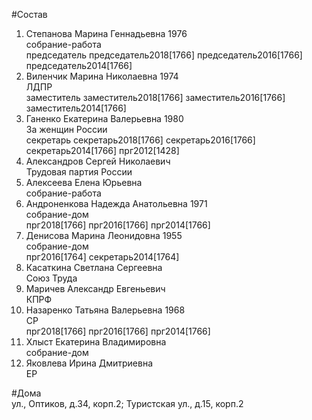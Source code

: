 #Состав  
1. Степанова Марина Геннадьевна 1976  
    собрание-работа  
    председатель председатель2018[1766] председатель2016[1766] председатель2014[1766]  
2. Виленчик Марина Николаевна 1974  
    ЛДПР  
    заместитель заместитель2018[1766] заместитель2016[1766] заместитель2014[1766]  
3. Ганенко Екатерина Валерьевна 1980  
    За женщин России  
    секретарь секретарь2018[1766] секретарь2016[1766] секретарь2014[1766] прг2012[1428]  
4. Александров Сергей Николаевич  
    Трудовая партия России  
5. Алексеева Елена Юрьевна  
    собрание-работа  
6. Андроненкова Надежда Анатольевна 1971  
    собрание-дом  
    прг2018[1766] прг2016[1766] прг2014[1766]  
7. Денисова Марина Леонидовна 1955  
    собрание-дом  
    прг2016[1764] секретарь2014[1764]  
8. Касаткина Светлана Сергеевна  
    Союз Труда  
9. Маричев Александр Евгеньевич  
    КПРФ  
10. Назаренко Татьяна Валерьевна 1968  
    СР  
    прг2018[1766] прг2016[1766] прг2014[1766]  
11. Хлыст Екатерина Владимировна  
    собрание-дом  
12. Яковлева Ирина Дмитриевна  
    ЕР  
  
#Дома  
ул., Оптиков, д.34, корп.2;  Туристская ул., д.15, корп.2  
  
